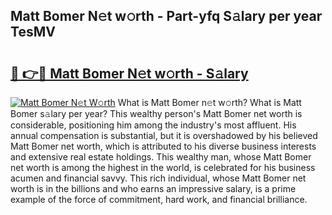 ## Matt Bomer N𝚎t w𝚘rth - Part-yfq S𝚊lary per year TesMV

# <h2><a href="http://gc02kf.nevu.top/?p=Matt+Bomer">🔗 👉🔴 Matt Bomer N𝚎t w𝚘rth - S𝚊lary</a></h2>

[![Matt Bomer N𝚎t W𝚘rth](https://i.imgur.com/Oavwk0R.jpeg)](http://gc02kf.nevu.top/?p=Matt+Bomer)
What is Matt Bomer n𝚎t w𝚘rth? What is Matt Bomer s𝚊lary per year?
This wealthy person's Matt Bomer net worth is considerable, positioning him among the industry's most affluent. His annual compensation is substantial, but it is overshadowed by his believed Matt Bomer net worth, which is attributed to his diverse business interests and extensive real estate holdings. This wealthy man, whose Matt Bomer net worth is among the highest in the world, is celebrated for his business acumen and financial savvy. This rich individual, whose Matt Bomer net worth is in the billions and who earns an impressive salary, is a prime example of the force of commitment, hard work, and financial brilliance.
